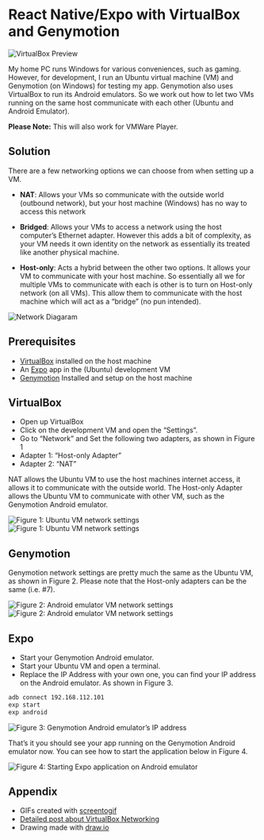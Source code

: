 # React Native/Expo with VirtualBox and Genymotion

![VirtualBox Preview](images/virtualbox_preview.png)

My home PC runs Windows for various conveniences, such as gaming. However, for development, I run an Ubuntu virtual machine (VM) and Genymotion (on Windows) for testing my app. Genymotion also uses VirtualBox to run its Android emulators. So we work out how to let two VMs running on the same host communicate with each other (Ubuntu and Android Emulator).

**Please Note:** This will also work for VMWare Player.

## Solution

There are a few networking options we can choose from when setting up a VM.

* **NAT**: Allows your VMs so communicate with the outside world (outbound network), but your host machine (Windows) has no way to access this network

* **Bridged**: Allows your VMs to access a network using the host computer’s Ethernet adapter. However this adds a bit of complexity, as your VM needs it own identity on the network as essentially its treated like another physical machine.

* **Host-only**: Acts a hybrid between the other two options. It allows your VM to communicate with your host machine. So essentially all we for multiple VMs to communicate with each is other is to turn on Host-only network (on all VMs). This allow them to communicate with the host machine which will act as a “bridge” (no pun intended).

![Network Diagaram](images/network.png)

## Prerequisites

* [VirtualBox](https://www.virtualbox.org/wiki/Downloads) installed on the host machine
* An [Expo](https://docs.expo.io/versions/latest/workflow/create-react-native-app) app in the (Ubuntu) development VM
* [Genymotion](https://www.genymotion.com/desktop/) Installed and setup on the host machine

## VirtualBox

* Open up VirtualBox
* Click on the development VM and open the “Settings”.
* Go to “Network” and Set the following two adapters, as shown in Figure 1
* Adapter 1: “Host-only Adapter”
* Adapter 2: “NAT”

NAT allows the Ubuntu VM to use the host machines internet access, it allows it to communicate with the outside world. The Host-only Adapter allows the Ubuntu VM to communicate with other VM, such as the Genymotion Android emulator.

![Figure 1: Ubuntu VM network settings](images/ubuntu_network1.png)
![Figure 1: Ubuntu VM network settings](images/ubuntu_network2.png)

## Genymotion

Genymotion network settings are pretty much the same as the Ubuntu VM, as shown in Figure 2. Please note that the Host-only adapters can be the same (i.e. #7).

![Figure 2: Android emulator VM network settings](images/phone_network1.png)
![Figure 2: Android emulator VM network settings](images/phone_network2.png)

## Expo

* Start your Genymotion Android emulator.
* Start your Ubuntu VM and open a terminal.
* Replace the IP Address with your own one, you can find your IP address on the Android emulator. As shown in Figure 3.

```bash
adb connect 192.168.112.101
exp start
exp android
```

![Figure 3: Genymotion Android emulator’s IP address](images/genymotion_ip.png)

That’s it you should see your app running on the Genymotion Android emulator now. You can see how to start the application below in Figure 4.

![Figure 4: Starting Expo application on Android emulator](images/connecting.gif)

## Appendix

* GIFs created with [screentogif](https://www.screentogif.com/)
* [Detailed post about VirtualBox Networking](http://bertvv.github.io/notes-to-self/2015/09/29/virtualbox-networking-an-overview/)
* Drawing made with [draw.io](https://www.draw.io/)
